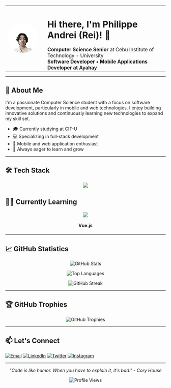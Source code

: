 <div align="center">
  <table border="0" cellspacing="0" cellpadding="0">
    <tr>
      <td>
        <img src="assets/Cropped Formal Large.png" alt="Philippe Andrei Dael" width="150" style="border-radius: 50%;" />
      </td>
      <td align="left" style="vertical-align: middle; padding-left: 24px;">
        <h1>Hi there, I'm Philippe Andrei (Rei)! 👋</h1>
        <span style="font-size: 1.1em;">
          <strong>Computer Science Senior</strong> at Cebu Institute of Technology - University<br/>
          <strong>Software Developer • <strong>Mobile Applications Developer</strong> at Ayahay
        </span>
      </td>
    </tr>
  </table>
</div>

---

## 🚀 About Me

I'm a passionate Computer Science student with a focus on software development, particularly in mobile and web technologies. I enjoy building innovative solutions and continuously learning new technologies to expand my skill set.

- 🎓 Currently studying at CIT-U
- 💻 Specializing in full-stack development
- 📱 Mobile and web application enthusiast
- 🌱 Always eager to learn and grow

---

## 🛠️ Tech Stack

<p align="center">
  <img src="https://skillicons.dev/icons?i=python,cpp,cs,java,js,ts,php,html,css,react,tailwind,bootstrap,vite,mysql,firebase,figma,notion,git,dotnet,supabase&theme=dark&perline=10"/>
</p>

## ✍🏻 Currently Learning
<div align="center" style="margin: 20px 0;">
  <img src="https://skillicons.dev/icons?i=vue&theme=dark&perline=1" width="48"/>
  <p><strong>Vue.js</strong></p>
</div>

---

## 📈 GitHub Statistics

<div align="center">
  
![GitHub Stats](https://github-readme-stats.vercel.app/api?username=rei-naissance&show_icons=true&theme=graywhite&hide_border=true&count_private=true)

![Top Languages](https://github-readme-stats.vercel.app/api/top-langs/?username=rei-naissance&layout=compact&theme=graywhite&hide_border=true)

![GitHub Streak](https://github-readme-streak-stats.herokuapp.com/?user=rei-naissance&theme=graywhite&hide_border=true)

</div>

---

## 🏆 GitHub Trophies

<div align="center">
  
![GitHub Trophies](https://github-profile-trophy.vercel.app/?username=rei-naissance&theme=midnight-purple&no-frame=true&no-bg=true&margin-w=15)

</div>

---

## 📫 Let's Connect

[![Email](https://img.shields.io/badge/Email-D14836?style=for-the-badge&logo=gmail&logoColor=white)](mailto:philippeandreid@gmail.com)
[![LinkedIn](https://img.shields.io/badge/LinkedIn-0077B5?style=for-the-badge&logo=linkedin&logoColor=white)](https://www.linkedin.com/in/philippe-andrei-dael-b01769288/)
[![Twitter](https://img.shields.io/badge/Twitter-1DA1F2?style=for-the-badge&logo=twitter&logoColor=white)](https://x.com/rei_naissance)
[![Instagram](https://img.shields.io/badge/Instagram-E4405F?style=for-the-badge&logo=instagram&logoColor=white)](https://www.instagram.com/reiirei._/)

---

<div align="center">
  
*"Code is like humor. When you have to explain it, it's bad." - Cory House*

![Profile Views](https://komarev.com/ghpvc/?username=rei-naissance&color=8e24aa&style=flat)

</div>
